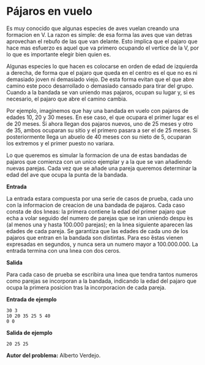 # Pájaros en vuelo

Es muy conocido que algunas especies de aves vuelan creando una formacion en V. La razon es simple: de esa forma las aves que van detras aprovechan el rebufo de las que van delante. Esto implica que el pajaro que hace mas esfuerzo es aquel que va primero ocupando el vertice de la V, por lo que es importante elegir bien quien es.

Algunas especies lo que hacen es colocarse en orden de edad de izquierda a derecha, de forma que el pajaro que queda en el centro es el que no es ni demasiado joven ni demasiado viejo. De esta forma evitan que el que abre camino este poco desarrollado o demasiado cansado para tirar del grupo. Cuando a la bandada se van uniendo mas pajaros, ocupan su lugar y, si es necesario, el pajaro que abre el camino cambia.

Por ejemplo, imaginemos que hay una bandada en vuelo con pajaros de edades 10, 20 y 30 meses. En ese caso, el que ocupara el primer lugar es el de 20 meses. Si ahora llegan dos pajaros nuevos, uno de 25 meses y otro de 35, ambos ocuparan su sitio y el primero pasara a ser el de 25 meses. Si posteriormente llega un abuelo de 40 meses con su nieto de 5, ocuparan los extremos y el primer puesto no variara.

Lo que queremos es simular la formacion de una de estas bandadas de pajaros que comienza con un unico ejemplar y a la que se van añadiendo nuevas parejas. Cada vez que se añade una pareja queremos determinar la edad del ave que ocupa la punta de la bandada.

**Entrada**

La entrada estara compuesta por una serie de casos de prueba, cada uno con la informacion de creacion de una bandada de pajaros. Cada caso consta de dos lıneas: la primera contiene la edad del primer pajaro que echa a volar seguido del numero de parejas que se iran uniendo despu ́es (al menos una y hasta 100.000 parejas); en la lınea siguiente aparecen las edades de cada pareja. Se garantiza que las edades de cada uno de los pajaros que entran en la bandada son distintas. Para eso  ́éstas vienen expresadas en segundos, y nunca sera un numero mayor a 100.000.000. La entrada termina con una lınea con dos ceros.

**Salida**

Para cada caso de prueba se escribira una lınea que tendra tantos numeros como parejas se incorporan a la bandada, indicando la edad del pajaro que ocupa la primera posicion tras la incorporacion de cada pareja.

**Entrada de ejemplo**

    30 3
    10 20 35 25 5 40
    0 0

**Salida de ejemplo**

    20 25 25

**Autor del problema:** Alberto Verdejo.
